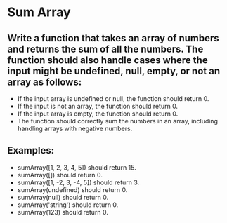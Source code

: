 # Sum Array

## Write a function that takes an array of numbers and returns the sum of all the numbers. The function should also handle cases where the input might be undefined, null, empty, or not an array as follows:

- If the input array is undefined or null, the function should return 0.
- If the input is not an array, the function should return 0.
- If the input array is empty, the function should return 0.
- The function should correctly sum the numbers in an array, including handling arrays with negative numbers.

## Examples:

- sumArray([1, 2, 3, 4, 5]) should return 15.
- sumArray([]) should return 0.
- sumArray([1, -2, 3, -4, 5]) should return 3.
- sumArray(undefined) should return 0.
- sumArray(null) should return 0.
- sumArray('string') should return 0.
- sumArray(123) should return 0.
